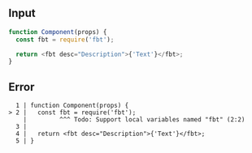 
## Input

```javascript
function Component(props) {
  const fbt = require('fbt');

  return <fbt desc="Description">{'Text'}</fbt>;
}

```


## Error

```
  1 | function Component(props) {
> 2 |   const fbt = require('fbt');
    |         ^^^ Todo: Support local variables named "fbt" (2:2)
  3 |
  4 |   return <fbt desc="Description">{'Text'}</fbt>;
  5 | }
```
          
      